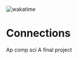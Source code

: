 ![wakatime](https://wakatime.com/badge/user/7b9b4392-43a5-40df-986d-9f9c0d0365a9/project/5c133275-d903-4ac1-8b9f-c810e4b78d5f.svg)
# Connections
Ap comp sci A final project
